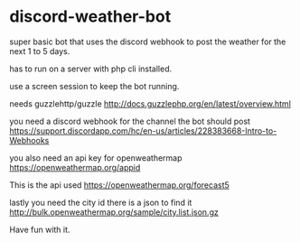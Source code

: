 # discord-weather-bot
super basic bot that uses the discord webhook to post the weather for the next 1 to 5 days.

has to run on a server with php cli installed.

use a screen session to keep the bot running.

needs guzzlehttp/guzzle
http://docs.guzzlephp.org/en/latest/overview.html

you need a discord webhook for the channel the bot should post
https://support.discordapp.com/hc/en-us/articles/228383668-Intro-to-Webhooks

you also need an api key for openweathermap 
https://openweathermap.org/appid

This is the api used
https://openweathermap.org/forecast5

lastly you need the city id there is a json to find it
http://bulk.openweathermap.org/sample/city.list.json.gz


Have fun with it.
